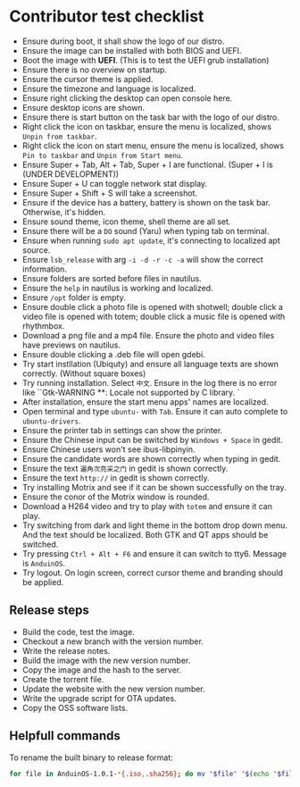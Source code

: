 # Contributor test checklist

* Ensure during boot, it shall show the logo of our distro.
* Ensure the image can be installed with both BIOS and UEFI.
* Boot the image with **UEFI**. (This is to test the UEFI grub installation)
* Ensure there is no overview on startup.
* Ensure the cursor theme is applied.
* Ensure the timezone and language is localized.
* Ensure right clicking the desktop can open console here.
* Ensure desktop icons are shown.
* Ensure there is start button on the task bar with the logo of our distro.
* Right click the icon on taskbar, ensure the menu is localized, shows `Unpin from taskbar`.
* Right click the icon on start menu, ensure the menu is localized, shows `Pin to taskbar` and `Unpin from Start menu`.
* Ensure Super + Tab, Alt + Tab, Super + I are functional. (Super + I is (UNDER DEVELOPMENT))
* Ensure Super + U can toggle network stat display.
* Ensure Super + Shift + S will take a screenshot.
* Ensure if the device has a battery, battery is shown on the task bar. Otherwise, it's hidden.
* Ensure sound theme, icon theme, shell theme are all set.
* Ensure there will be a `DO` sound (Yaru) when typing tab on terminal.
* Ensure when running `sudo apt update`, it's connecting to localized apt source.
* Ensure `lsb_release` with arg `-i -d -r -c -a` will show the correct information.
* Ensure folders are sorted before files in nautilus.
* Ensure the `help` in nautilus is working and localized.
* Ensure `/opt` folder is empty.
* Ensure double click a photo file is opened with shotwell; double click a video file is opened with totem; double click a music file is opened with rhythmbox.
* Download a png file and a mp4 file. Ensure the photo and video files have previews on nautilus.
* Ensure double clicking a .deb file will open gdebi.
* Try start instllation (Ubiquty) and ensure all language texts are shown correctly. (Without square boxes)
* Try running installation. Select `中文`. Ensure in the log there is no error like ``Gtk-WARNING **: Locale not supported by C library. `
* After installation, ensure the start menu apps' names are localized.
* Open terminal and type `ubuntu-` with `Tab`. Ensure it can auto complete to `ubuntu-drivers`.
* Ensure the printer tab in settings can show the printer.
* Ensure the Chinese input can be switched by `Windows + Space` in gedit.
* Ensure Chinese users won't see ibus-libpinyin.
* Ensure the candidate words are shown correctly when typing in gedit.
* Ensure the text `遍角次亮采之门` in gedit is shown correctly.
* Ensure the text `http://` in gedit is shown correctly.
* Try installing Motrix and see if it can be shown successfully on the tray.
* Ensure the conor of the Motrix window is rounded.
* Download a H264 video and try to play with `totem` and ensure it can play.
* Try switching from dark and light theme in the bottom drop down menu. And the text should be localized. Both GTK and QT apps should be switched.
* Try pressing `Ctrl + Alt + F6` and ensure it can switch to tty6. Message is `AnduinOS`.
* Try logout. On login screen, correct cursor theme and branding should be applied.

## Release steps

* Build the code, test the image.
* Checkout a new branch with the version number.
* Write the release notes.
* Build the image with the new version number.
* Copy the image and the hash to the server.
* Create the torrent file.
* Update the website with the new version number.
* Write the upgrade script for OTA updates.
* Copy the OSS software lists.

## Helpfull commands

To rename the built binary to release format:

```bash
for file in AnduinOS-1.0.1-*{.iso,.sha256}; do mv "$file" "$(echo "$file" | sed -E 's/-[0-9]{10}//')"; done
```
